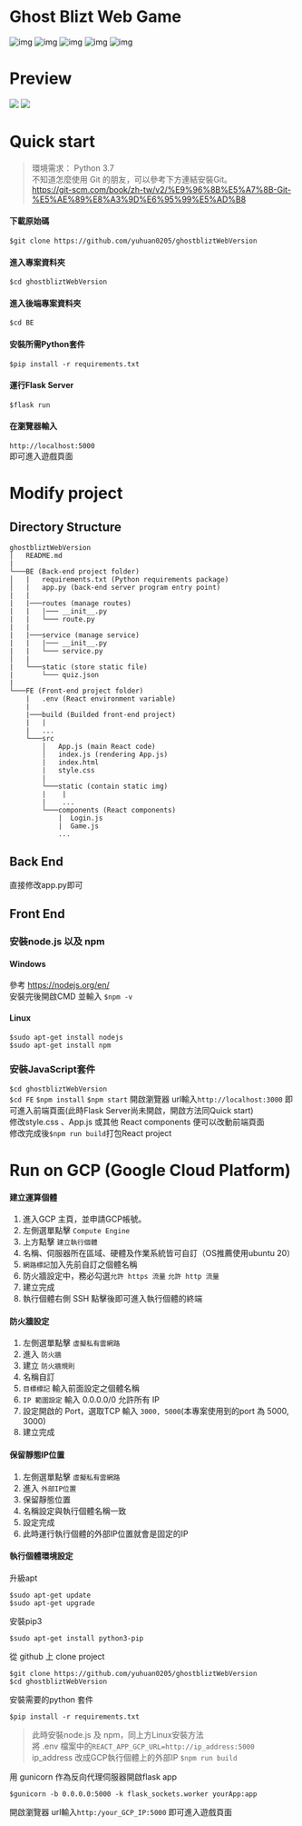 # Ghost Blizt Web Game

![img](https://img.shields.io/badge/Python-3.7-blue)
![img](https://img.shields.io/badge/Flask-2.1.1-blue)
![img](https://img.shields.io/badge/React-17.0.2-green)
![img](https://img.shields.io/badge/WebSocket-yellow)
![img](https://img.shields.io/badge/FullStack-yellow)


# Preview
![](https://github.com/yuhuan0205/ghostbliztWebVersion/blob/master/imgForMD/gamePlay1.png)
![](https://github.com/yuhuan0205/ghostbliztWebVersion/blob/master/imgForMD/gamePlay2.png)
# Quick start
>環境需求：
>Python 3.7   
>不知道怎麼使用 Git 的朋友，可以參考下方連結安裝Git。  
>https://git-scm.com/book/zh-tw/v2/%E9%96%8B%E5%A7%8B-Git-%E5%AE%89%E8%A3%9D%E6%95%99%E5%AD%B8  

#### 下載原始碼
``$git clone https://github.com/yuhuan0205/ghostbliztWebVersion ``  
#### 進入專案資料夾
``$cd ghostbliztWebVersion``   
#### 進入後端專案資料夾
``$cd BE`` 
#### 安裝所需Python套件
``$pip install -r requirements.txt``
#### 運行Flask Server
``$flask run``
#### 在瀏覽器輸入
``http://localhost:5000``  
即可進入遊戲頁面

# Modify project 
## Directory Structure
```
ghostbliztWebVersion
│   README.md 
|   
└───BE (Back-end project folder)
│   |   requirements.txt (Python requirements package)
│   |   app.py (back-end server program entry point)
|   |
|   |───routes (manage routes)
|   |   |─── __init__.py
|   |   └─── route.py
|   |
|   |───service (manage service)
|   |   |─── __init__.py
|   |   └─── service.py
│   |
|   └───static (store static file)
|       └─── quiz.json
|   
└───FE (Front-end project folder)
    |   .env (React environment variable)
    |
    |───build (Builded front-end project)
    |   |
    |   ...
    └───src
        │   App.js (main React code)
        │   index.js (rendering App.js)
        |   index.html
        |   style.css
        |
        └───static (contain static img)
        |    |
        |    ...
        └───components (React components) 
            |  Login.js
            |  Game.js
            ...
```
## Back End
直接修改app.py即可
## Front End
### 安裝node.js 以及 npm
#### Windows
參考 https://nodejs.org/en/  
安裝完後開啟CMD 並輸入 ``$npm -v``  
#### Linux
``$sudo apt-get install nodejs``  
``$sudo apt-get install npm``
### 安裝JavaScript套件
``$cd ghostbliztWebVersion``  
``$cd FE`` 
``$npm install``
``$npm start``
開啟瀏覽器 url輸入``http://localhost:3000`` 即可進入前端頁面(此時Flask Server尚未開啟，開啟方法同Quick start)  
修改style.css 、App.js 或其他 React components 便可以改動前端頁面  
修改完成後``$npm run build``打包React project

# Run on GCP (Google Cloud Platform)
#### 建立運算個體
1. 進入GCP 主頁，並申請GCP帳號。
2. 左側選單點擊 ``Compute Engine`` 
3. 上方點擊 ``建立執行個體``
4. 名稱、伺服器所在區域、硬體及作業系統皆可自訂（OS推薦使用ubuntu 20）
5. ``網路標記``加入先前自訂之個體名稱
6. 防火牆設定中，務必勾選``允許 https 流量`` ``允許 http 流量``
7. 建立完成
8. 執行個體右側 SSH 點擊後即可進入執行個體的終端
#### 防火牆設定
1. 左側選單點擊 ``虛擬私有雲網路``
2. 進入 ``防火牆``
3. 建立 ``防火牆規則``
4. 名稱自訂
5. ``目標標記`` 輸入前面設定之個體名稱
6. ``IP 範圍設定`` 輸入 0.0.0.0/0 允許所有 IP
7. 設定開啟的 Port，選取TCP 輸入 ``3000, 5000``(本專案使用到的port 為 5000, 3000)
8. 建立完成
#### 保留靜態IP位置
1. 左側選單點擊 ``虛擬私有雲網路``
2. 進入 ``外部IP位置``
3. 保留靜態位置
4. 名稱設定與執行個體名稱一致
5. 設定完成
6. 此時運行執行個體的外部IP位置就會是固定的IP
#### 執行個體環境設定
升級apt
```
$sudo apt-get update
$sudo apt-get upgrade
```
安裝pip3
```
$sudo apt-get install python3-pip
```
從 github 上 clone project
```
$git clone https://github.com/yuhuan0205/ghostbliztWebVersion
$cd ghostbliztWebVersion
```
安裝需要的python 套件
```
$pip install -r requirements.txt
```
>此時安裝node.js 及 npm，同上方Linux安裝方法  
>將 .env 檔案中的``REACT_APP_GCP_URL=http://ip_address:5000`` ip_address 改成GCP執行個體上的外部IP
``$npm run build``

用 gunicorn 作為反向代理伺服器開啟flask app
```
$gunicorn -b 0.0.0.0:5000 -k flask_sockets.worker yourApp:app
```
開啟瀏覽器 url輸入``http:/your_GCP_IP:5000`` 即可進入遊戲頁面
